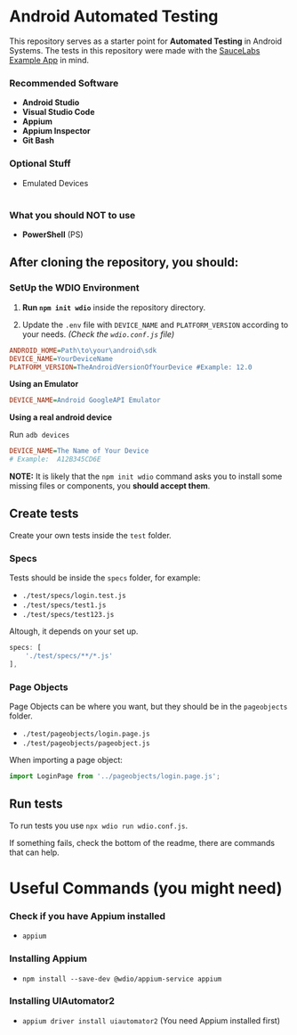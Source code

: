 # Android Automated Testing

This repository serves as a starter point for **Automated Testing** in Android Systems.
The tests in this repository were made with the [SauceLabs Example App](https://github.com/saucelabs/sample-app-mobile/releases/) in mind.

### Recommended Software
- **Android Studio**
- **Visual Studio Code**
- **Appium**
- **Appium Inspector**
- **Git Bash**

### Optional Stuff
- Emulated Devices

#

### What you should **NOT** to use
- **PowerShell** (PS)


## After cloning the repository, **you should**:

### SetUp the WDIO Environment

1. **Run `npm init wdio`** inside the repository directory.

2. Update the `.env` file with `DEVICE_NAME` and `PLATFORM_VERSION` according to your needs. *(Check the `wdio.conf.js` file)*

```ini
ANDROID_HOME=Path\to\your\android\sdk
DEVICE_NAME=YourDeviceName
PLATFORM_VERSION=TheAndroidVersionOfYourDevice #Example: 12.0
```

**Using an Emulator**
```ini
DEVICE_NAME=Android GoogleAPI Emulator
```

**Using a real android device**

Run `adb devices`
```ini
DEVICE_NAME=The Name of Your Device
# Example:  A12B345CD6E
```

**NOTE:** It is likely that the `npm init wdio` command asks you to install some missing files or components, you **should accept them**.


## Create tests

Create your own tests inside the `test` folder.

### Specs
Tests should be inside the `specs` folder, for example:
- `./test/specs/login.test.js`
- `./test/specs/test1.js`
- `./test/specs/test123.js`

Altough, it depends on your set up.
```js
specs: [
    './test/specs/**/*.js'
],
```

### Page Objects
Page Objects can be where you want, but they should be in the `pageobjects` folder.
- `./test/pageobjects/login.page.js`
- `./test/pageobjects/pageobject.js`

When importing a page object:
```js
import LoginPage from '../pageobjects/login.page.js';
```


## Run tests

To run tests you use `npx wdio run wdio.conf.js`.

If something fails, check the bottom of the readme, there are commands that can help.


# Useful Commands (you might need)

### Check if you have Appium installed
- `appium`

### Installing Appium
- `npm install --save-dev @wdio/appium-service appium`

### Installing UIAutomator2
- `appium driver install uiautomator2` (You need Appium installed first)